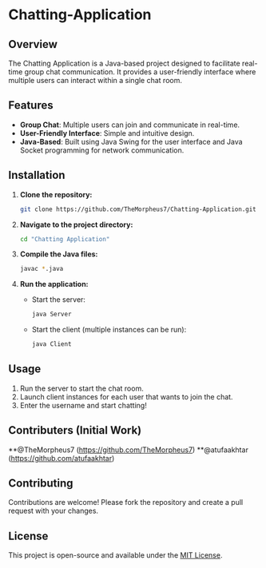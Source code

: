 # Chatting-Application

## Overview
The Chatting Application is a Java-based project designed to facilitate real-time group chat communication. It provides a user-friendly interface where multiple users can interact within a single chat room.

## Features
- **Group Chat**: Multiple users can join and communicate in real-time.
- **User-Friendly Interface**: Simple and intuitive design.
- **Java-Based**: Built using Java Swing for the user interface and Java Socket programming for network communication.

## Installation

1. **Clone the repository:**
   ```bash
   git clone https://github.com/TheMorpheus7/Chatting-Application.git
   ```

2. **Navigate to the project directory:**
   ```bash
   cd "Chatting Application"
   ```

3. **Compile the Java files:**
   ```bash
   javac *.java
   ```

4. **Run the application:**
   - Start the server:
     ```bash
     java Server
     ```
   - Start the client (multiple instances can be run):
     ```bash
     java Client
     ```

## Usage
1. Run the server to start the chat room.
2. Launch client instances for each user that wants to join the chat.
3. Enter the username and start chatting!

## Contributers (Initial Work)
**@TheMorpheus7 (https://github.com/TheMorpheus7)
**@atufaakhtar (https://github.com/atufaakhtar)

## Contributing
Contributions are welcome! Please fork the repository and create a pull request with your changes.

## License
This project is open-source and available under the [MIT License](LICENSE).
